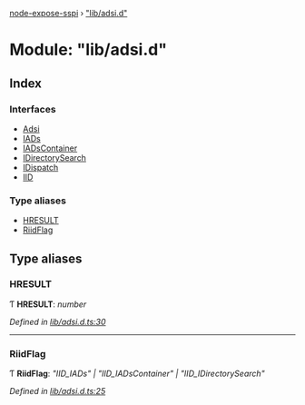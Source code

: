 [node-expose-sspi](../README.md) › ["lib/adsi.d"](_lib_adsi_d_.md)

# Module: "lib/adsi.d"

## Index

### Interfaces

* [Adsi](../interfaces/_lib_adsi_d_.adsi.md)
* [IADs](../interfaces/_lib_adsi_d_.iads.md)
* [IADsContainer](../interfaces/_lib_adsi_d_.iadscontainer.md)
* [IDirectorySearch](../interfaces/_lib_adsi_d_.idirectorysearch.md)
* [IDispatch](../interfaces/_lib_adsi_d_.idispatch.md)
* [IID](../interfaces/_lib_adsi_d_.iid.md)

### Type aliases

* [HRESULT](_lib_adsi_d_.md#hresult)
* [RiidFlag](_lib_adsi_d_.md#riidflag)

## Type aliases

###  HRESULT

Ƭ **HRESULT**: *number*

*Defined in [lib/adsi.d.ts:30](https://github.com/jlguenego/node-expose-sspi/blob/19d0c3f/lib/adsi.d.ts#L30)*

___

###  RiidFlag

Ƭ **RiidFlag**: *"IID_IADs" | "IID_IADsContainer" | "IID_IDirectorySearch"*

*Defined in [lib/adsi.d.ts:25](https://github.com/jlguenego/node-expose-sspi/blob/19d0c3f/lib/adsi.d.ts#L25)*
